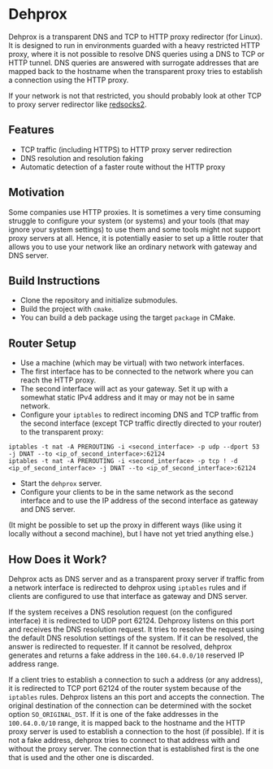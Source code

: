 
# Dehprox

Dehprox is a transparent DNS and TCP to HTTP proxy redirector (for Linux). It is designed to run in environments guarded with a heavy restricted HTTP proxy, where it is not possible to resolve DNS queries using a DNS to TCP or HTTP tunnel. DNS queries are answered with surrogate addresses that are mapped back to the hostname when the transparent proxy tries to establish a connection using the HTTP proxy.

If your network is not that restricted, you should probably look at other TCP to proxy server redirector like [redsocks2](https://github.com/semigodking/redsocks).

## Features

* TCP traffic (including HTTPS) to HTTP proxy server redirection
* DNS resolution and resolution faking
* Automatic detection of a faster route without the HTTP proxy

## Motivation

Some companies use HTTP proxies. It is sometimes a very time consuming struggle to configure your system (or systems) and your tools (that may ignore your system settings) to use them and some tools might not support proxy servers at all. Hence, it is potentially easier to set up a little router that allows you to use your network like an ordinary network with gateway and DNS server.

## Build Instructions

* Clone the repository and initialize submodules.
* Build the project with `cmake`.
* You can build a deb package using the target `package` in CMake.

## Router Setup

* Use a machine (which may be virtual) with two network interfaces.
* The first interface has to be connected to the network where you can reach the HTTP proxy.
* The second interface will act as your gateway. Set it up with a somewhat static IPv4 address and it may or may not be in same network.
* Configure your `iptables` to redirect incoming DNS and TCP traffic from the second interface (except TCP traffic directly directed to your router) to the transparent proxy:
```
iptables -t nat -A PREROUTING -i <second_interface> -p udp --dport 53 -j DNAT --to <ip_of_second_interface>:62124
iptables -t nat -A PREROUTING -i <second_interface> -p tcp ! -d <ip_of_second_interface> -j DNAT --to <ip_of_second_interface>:62124
```
* Start the `dehprox` server.
* Configure your clients to be in the same network as the second interface and to use the IP address of the second interface as gateway and DNS server.

(It might be possible to set up the proxy in different ways (like using it locally without a second machine), but I have not yet tried anything else.)

## How Does it Work?

Dehprox acts as DNS server and as a transparent proxy server if traffic from a network interface is redirected to dehprox using `iptables` rules and if clients are configured to use that interface as gateway and DNS server.

If the system receives a DNS resolution request (on the configured interface) it is redirected to UDP port 62124. Dehproxy listens on this port and receives the DNS resolution request. It tries to resolve the request using the default DNS resolution settings of the system. If it can be resolved, the answer is redirected to requester. If it cannot be resolved, dehprox generates and returns a fake address in the `100.64.0.0/10` reserved IP address range.

 If a client tries to establish a connection to such a address (or any address), it is redirected to TCP port 62124 of the router system because of the `iptables` rules. Dehprox listens an this port and accepts the connection.
 The original destination of the connection can be determined with the socket option `SO_ORIGINAL_DST`. If it is one of the fake addresses in the `100.64.0.0/10` range, it is mapped back to the hostname and the HTTP proxy server is used to establish a connection to the host (if possible). If it is not a fake address, dehprox tries to connect to that address with and without the proxy server. The connection that is established first is the one that is used and the other one is discarded.
